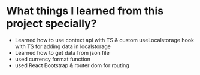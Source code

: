 # What things I learned from this project specially?

- Learned how to use context api with TS & custom useLocalstorage hook with TS for adding data in localstorage
- Learned how to get data from json file
- used currency format function
- used React Bootstrap & router dom for routing
